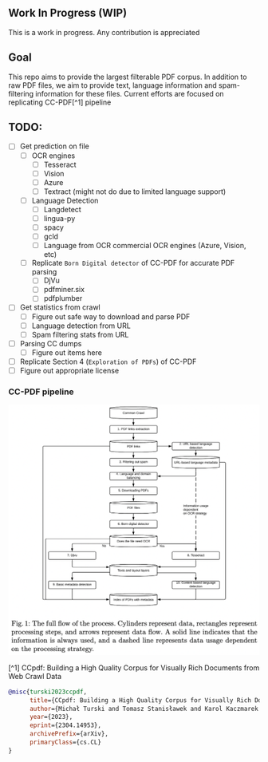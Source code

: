 ## Work In Progress (WIP)
This is a work in progress. Any contribution is appreciated

## Goal
This repo aims to provide the largest filterable PDF corpus. In addition to raw PDF files, we aim to provide text, language information and spam-filtering information for these files. Current efforts are focused on replicating CC-PDF[^1] pipeline

## TODO:
- [ ] Get prediction on file
    - [ ] OCR engines
        - [ ] Tesseract
        - [ ] Vision
        - [ ] Azure
        - [ ] Textract (might not do due to limited language support)
    - [ ] Language Detection
        - [ ] Langdetect
        - [ ] lingua-py
        - [ ] spacy
        - [ ] gcld
        - [ ] Language from OCR commercial OCR engines (Azure, Vision, etc)
    - [ ] Replicate `Born Digital detector` of CC-PDF for accurate PDF parsing
        - [ ] DjVu
        - [ ] pdfminer.six
        - [ ] pdfplumber
- [ ] Get statistics from crawl
    - [ ] Figure out safe way to download and parse PDF
    - [ ] Language detection from URL
    - [ ] Spam filtering stats from URL
- [ ] Parsing CC dumps
    - [ ] Figure out items here
- [ ] Replicate Section 4 (`Exploration of PDFs`) of CC-PDF
- [ ] Figure out appropriate license

### CC-PDF pipeline
![CC-PDF pipeline](./doc_images/ccpdf-pipeline.png)


[^1] CCpdf: Building a High Quality Corpus for Visually Rich Documents from Web Crawl Data
```bibtex
@misc{turski2023ccpdf,
      title={CCpdf: Building a High Quality Corpus for Visually Rich Documents from Web Crawl Data}, 
      author={Michał Turski and Tomasz Stanisławek and Karol Kaczmarek and Paweł Dyda and Filip Graliński},
      year={2023},
      eprint={2304.14953},
      archivePrefix={arXiv},
      primaryClass={cs.CL}
}
```